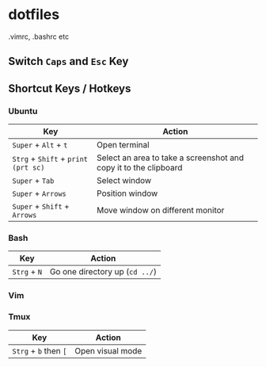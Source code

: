 # dotfiles
.vimrc, .bashrc etc 

## Switch `Caps` and `Esc` Key

## Shortcut Keys / Hotkeys
### Ubuntu
Key | Action
----|-------
`Super` + `Alt` + `t` | Open terminal
`Strg` + `Shift` + `print (prt sc)` | Select an area to take a screenshot and copy it to the clipboard
`Super` + `Tab` | Select window
`Super` + `Arrows` | Position window
`Super` + `Shift` + `Arrows` | Move window on different monitor


### Bash
Key | Action
----|-------
`Strg` + `N` | Go one directory up (`cd ../`)

### Vim

### Tmux
Key | Action
----|-------
`Strg` + `b` then `[` | Open visual mode

